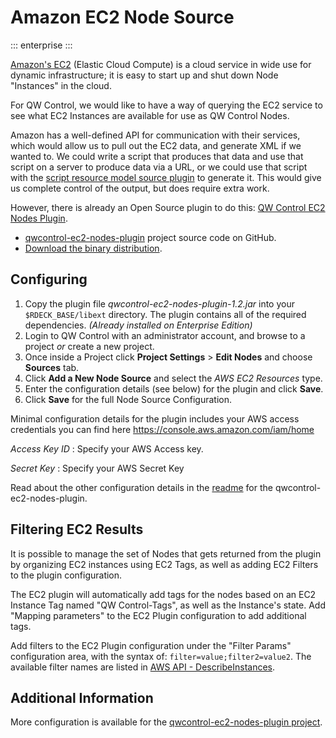 # Amazon EC2 Node Source
::: enterprise
:::

[Amazon's EC2](https://aws.amazon.com/ec2/) (Elastic Cloud Compute) is a cloud service in wide use for dynamic infrastructure; it is easy to start up and shut down Node "Instances" in the cloud.

For QW Control, we would like to have a way of querying the EC2 service to see what EC2 Instances are available for use as QW Control Nodes.

Amazon has a well-defined API for communication with their services, which would allow us to pull out the EC2 data, and generate XML if we wanted to. We could write a script that produces that data and use that script on a server to produce data via a URL, or we could use that script with the [script resource model source plugin](/administration/projects/resource-model-sources/builtin.md#script-resource-model-source-configuration) to generate it. This would give us complete control of the output, but does require extra work.

However, there is already an Open Source plugin to do this: [QW Control EC2 Nodes Plugin](https://github.com/qwcontrol-plugins/qwcontrol-ec2-nodes-plugin).

- [qwcontrol-ec2-nodes-plugin](https://github.com/qwcontrol-plugins/qwcontrol-ec2-nodes-plugin) project source code on GitHub.
- [Download the binary distribution](https://github.com/qwcontrol-plugins/qwcontrol-ec2-nodes-plugin/downloads).

## Configuring

1. Copy the plugin file _qwcontrol-ec2-nodes-plugin-1.2.jar_ into your `$RDECK_BASE/libext` directory. The plugin contains all of the required dependencies. _(Already installed on Enterprise Edition)_
2. Login to QW Control with an administrator account, and browse to a project _or_ create a new project.
3. Once inside a Project click **Project Settings** > **Edit Nodes** and choose **Sources** tab.
4. Click **Add a New Node Source** and select the _AWS EC2 Resources_ type.
5. Enter the configuration details (see below) for the plugin and click **Save**.
6. Click **Save** for the full Node Source Configuration.

Minimal configuration details for the plugin includes your AWS access credentials you can find here <https://console.aws.amazon.com/iam/home>

_Access Key ID_
: Specify your AWS Access key.

_Secret Key_
: Specify your AWS Secret Key

Read about the other configuration details in the [readme](https://github.com/qwcontrol-plugins/qwcontrol-ec2-nodes-plugin/blob/master/Readme.md) for the qwcontrol-ec2-nodes-plugin.

## Filtering EC2 Results

It is possible to manage the set of Nodes that gets returned from the plugin by organizing EC2 instances using EC2 Tags, as well as adding EC2 Filters to the plugin configuration.

The EC2 plugin will automatically add tags for the nodes based on an EC2 Instance Tag named "QW Control-Tags", as well as the Instance's state. Add "Mapping parameters" to the EC2 Plugin configuration to add additional tags.

Add filters to the EC2 Plugin configuration under the "Filter Params" configuration area, with the syntax of: `filter=value;filter2=value2`. The available filter names are listed in [AWS API - DescribeInstances](https://docs.aws.amazon.com/AWSEC2/latest/APIReference/API_DescribeInstances.html).

## Additional Information

More configuration is available for the [qwcontrol-ec2-nodes-plugin project](https://github.com/qwcontrol-plugins/qwcontrol-ec2-nodes-plugin).
